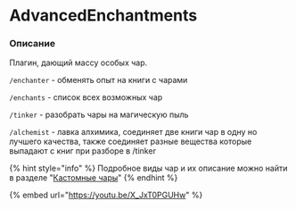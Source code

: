 # AdvancedEnchantments

### Описание

Плагин, дающий массу особых чар.&#x20;

`/enchanter` - обменять опыт на книги с чарами

`/enchants` - список всех возможных чар

`/tinker` - разобрать чары на магическую пыль

`/alchemist` - лавка алхимика, соединяет две книги чар в одну но лучшего качества, также соединяет разные вещества которые выпадают с книг при разборе в /tinker&#x20;

{% hint style="info" %}
Подробное виды чар и их описание можно найти в разделе "[Кастомные чары](broken-reference)"
{% endhint %}

{% embed url="https://youtu.be/X_JxT0PGUHw" %}

